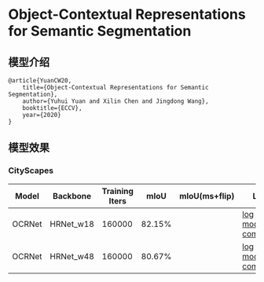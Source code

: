 # Object-Contextual Representations for Semantic Segmentation

## 模型介绍

    @article{YuanCW20,
        title={Object-Contextual Representations for Semantic Segmentation},
        author={Yuhui Yuan and Xilin Chen and Jingdong Wang},
        booktitle={ECCV},
        year={2020}
    }

## 模型效果

### CityScapes

|Model|Backbone|Training Iters|mIoU|mIoU(ms+flip)|Link|
|-|-|-|-|-|-|
|OCRNet|HRNet_w18|160000|82.15%||[log](https://paddleseg.bj.bcebos.com/dygraph/ocrnet/hrnetw18/train.log) \| [vdl](https://paddlepaddle.org.cn/paddle/visualdl/service/app?id=176bf6ca4d89957ffe62ac7c30fcd039) \| [model](https://paddleseg.bj.bcebos.com/dygraph/ocrnet/hrnetw18/model.pdparams) \| [command](https://paddleseg.bj.bcebos.com/dygraph/ocrnet/hrnetw18/train.sh)|
|OCRNet|HRNet_w48|160000|80.67%||[log]() \| [vdl](https://paddlepaddle.org.cn/paddle/visualdl/service/app?id=901a5d0a78b71ca56f06002f05547837) \| [model]() \| [command]()|
